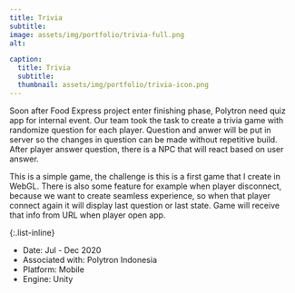 ```yaml
---
title: Trivia
subtitle: 
image: assets/img/portfolio/trivia-full.png
alt: 

caption:
  title: Trivia
  subtitle: 
  thumbnail: assets/img/portfolio/trivia-icon.png
---
```


Soon after Food Express project enter finishing phase, Polytron need quiz app for internal event. Our team took the task to create a trivia game with randomize question for each player. Question and anwer will be put in server so the changes in question can be made without repetitive build. After player answer question, there is a NPC that will react based on user answer. 

This is a simple game, the challenge is this is a first game that I create in WebGL. There is also some feature for example when player disconnect, because we want to create seamless experience, so when that player connect again it will display last question or last state. Game will receive that info from URL when player open app.


{:.list-inline}

- Date: Jul - Dec 2020
- Associated with: Polytron Indonesia
- Platform: Mobile
- Engine: Unity
